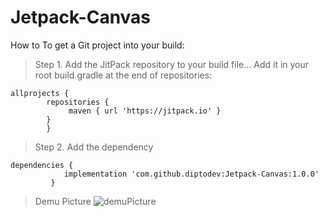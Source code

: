 # Jetpack-Canvas

How to
To get a Git project into your build:

> Step 1. Add the JitPack repository to your build file...
> Add it in your root build.gradle at the end of repositories:
```
allprojects {
		repositories {
			 maven { url 'https://jitpack.io' }
		}
	    }
```
> Step 2. Add the dependency
```
dependencies {
	        implementation 'com.github.diptodev:Jetpack-Canvas:1.0.0'
	     }
```
> Demu Picture
![demuPicture](https://github.com/diptodev/Jetpack-Canvas/assets/127576890/d8975d29-e44b-482f-8e36-ef0a8c58ab74)
